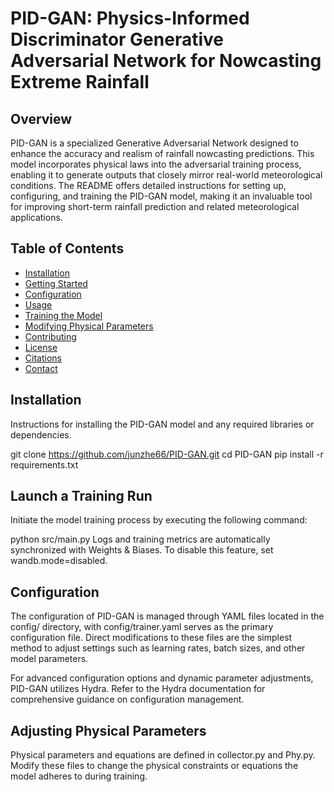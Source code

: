 # PID-GAN: Physics-Informed Discriminator Generative Adversarial Network for Nowcasting Extreme Rainfall

## Overview
PID-GAN is a specialized Generative Adversarial Network designed to enhance the accuracy and realism of rainfall nowcasting predictions. This model incorporates physical laws into the adversarial training process, enabling it to generate outputs that closely mirror real-world meteorological conditions. The README offers detailed instructions for setting up, configuring, and training the PID-GAN model, making it an invaluable tool for improving short-term rainfall prediction and related meteorological applications.

## Table of Contents
- [Installation](#installation)
- [Getting Started](#getting-started)
- [Configuration](#configuration)
- [Usage](#usage)
- [Training the Model](#training-the-model)
- [Modifying Physical Parameters](#modifying-physical-parameters)
- [Contributing](#contributing)
- [License](#license)
- [Citations](#citations)
- [Contact](#contact)

## Installation
Instructions for installing the PID-GAN model and any required libraries or dependencies.

git clone https://github.com/junzhe66/PID-GAN.git
cd PID-GAN
pip install -r requirements.txt

##
## Launch a Training Run

Initiate the model training process by executing the following command:

python src/main.py
Logs and training metrics are automatically synchronized with Weights & Biases. To disable this feature, set wandb.mode=disabled.

## Configuration
The configuration of PID-GAN is managed through YAML files located in the config/ directory, with config/trainer.yaml serves as the primary configuration file. Direct modifications to these files are the simplest method to adjust settings such as learning rates, batch sizes, and other model parameters.

For advanced configuration options and dynamic parameter adjustments, PID-GAN utilizes Hydra. Refer to the Hydra documentation for comprehensive guidance on configuration management.


## Adjusting Physical Parameters
Physical parameters and equations are defined in collector.py and Phy.py. Modify these files to change the physical constraints or equations the model adheres to during training.
